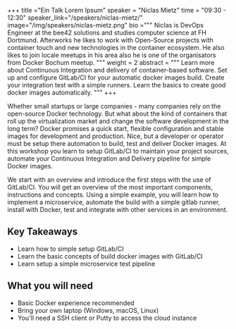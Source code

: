 +++
title ="Ein Talk Lorem Ipsum"
speaker = "Niclas Mietz"
time = "09:30 - 12:30"
speaker_link="/speakers/niclas-mietz/"
image="/img/speakers/niclas-mietz.png"
bio ="""
Niclas is DevOps Engineer at the bee42 solutions and studies computer science at FH Dortmund. Afterworks he likes to work with Open-Source projects with container touch and new technologies in the container ecosystem. He also likes to join locale meetups in his area also he is one of the organisators from Docker Bochum meetup.
"""
weight = 2
abstract = """
Learn more about Continuous Integration and delivery of container-based software. Set up and configure GitLab/CI for your automatic docker images build. Create your integration test with a simple runners. Learn the basics to create good docker images automatically.
"""
+++

Whether small startups or large companies - many companies rely on the open-source Docker technology. But what about the kind of containers that roll up the virtualization market and change the software development in the long term? Docker promises a quick start, flexible configuration and stable images for development and production. Nice, but a developer or operator must be setup there automation to build, test and deliver Docker images. At this workshop you learn to setup GitLab/CI to maintain your project sources, automate your Continuous Integration and Delivery pipeline for simple Docker images.

We start with an overview and introduce the first steps with the use of GitLab/CI. You will get an overview of the most important components, instructions and concepts. Using a simple example, you will learn how to implement a microservice, automate the build with a simple gitlab runner, install with Docker, test and integrate with other services in an environment.


## Key Takeaways

  * Learn how to simple setup GitLab/CI
  * Learn the basic concepts of build docker images with GitLab/CI
  * Learn setup a simple microservice test pipeline

## What you will need

  * Basic Docker experience recommended
  * Bring your own laptop (Windows, macOS, Linux)
  * You'll need a SSH client or Putty to access the cloud instance
